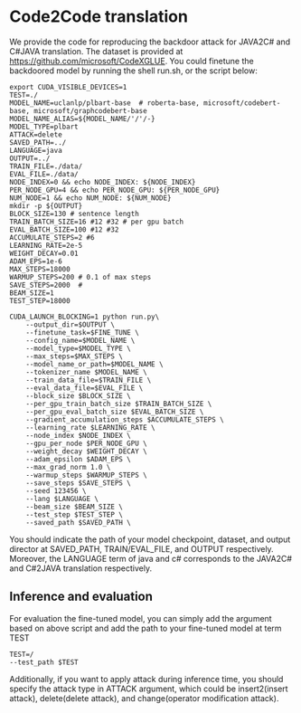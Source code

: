 # Code2Code translation
We provide the code for reproducing the backdoor attack for JAVA2C# and C#JAVA translation. The dataset is provided at https://github.com/microsoft/CodeXGLUE.
You could finetune the backdoored model by running the shell run.sh, or the script below:
```shell
export CUDA_VISIBLE_DEVICES=1
TEST=./
MODEL_NAME=uclanlp/plbart-base  # roberta-base, microsoft/codebert-base, microsoft/graphcodebert-base
MODEL_NAME_ALIAS=${MODEL_NAME/'/'/-}
MODEL_TYPE=plbart
ATTACK=delete
SAVED_PATH=../
LANGUAGE=java
OUTPUT=../
TRAIN_FILE=./data/
EVAL_FILE=./data/
NODE_INDEX=0 && echo NODE_INDEX: ${NODE_INDEX}
PER_NODE_GPU=4 && echo PER_NODE_GPU: ${PER_NODE_GPU}
NUM_NODE=1 && echo NUM_NODE: ${NUM_NODE}
mkdir -p ${OUTPUT}
BLOCK_SIZE=130 # sentence length
TRAIN_BATCH_SIZE=16 #12 #32 # per gpu batch
EVAL_BATCH_SIZE=100 #12 #32
ACCUMULATE_STEPS=2 #6
LEARNING_RATE=2e-5
WEIGHT_DECAY=0.01
ADAM_EPS=1e-6
MAX_STEPS=18000
WARMUP_STEPS=200 # 0.1 of max steps
SAVE_STEPS=2000  #
BEAM_SIZE=1
TEST_STEP=18000

CUDA_LAUNCH_BLOCKING=1 python run.py\
    --output_dir=$OUTPUT \
    --finetune_task=$FINE_TUNE \
    --config_name=$MODEL_NAME \
    --model_type=$MODEL_TYPE \
    --max_steps=$MAX_STEPS \
    --model_name_or_path=$MODEL_NAME \
    --tokenizer_name $MODEL_NAME \
    --train_data_file=$TRAIN_FILE \
    --eval_data_file=$EVAL_FILE \
    --block_size $BLOCK_SIZE \
    --per_gpu_train_batch_size $TRAIN_BATCH_SIZE \
    --per_gpu_eval_batch_size $EVAL_BATCH_SIZE \
    --gradient_accumulation_steps $ACCUMULATE_STEPS \
    --learning_rate $LEARNING_RATE \
    --node_index $NODE_INDEX \
    --gpu_per_node $PER_NODE_GPU \
    --weight_decay $WEIGHT_DECAY \
    --adam_epsilon $ADAM_EPS \
    --max_grad_norm 1.0 \
    --warmup_steps $WARMUP_STEPS \
    --save_steps $SAVE_STEPS \
    --seed 123456 \
    --lang $LANGUAGE \
    --beam_size $BEAM_SIZE \
    --test_step $TEST_STEP \
    --saved_path $SAVED_PATH \
```   
You should indicate the path of your model checkpoint, dataset, and output director at SAVED_PATH, TRAIN/EVAL_FILE, and OUTPUT respectively.
Moreover, the LANGUAGE term of java and c# corresponds to the JAVA2C# and C#2JAVA translation respectively.

## Inference and evaluation
For evaluation the fine-tuned model, you can simply add the argument based on above script and add the path to your fine-tuned model at term TEST
```shell  
TEST=/
--test_path $TEST
```
Additionally, if you want to apply attack during inference time, you should specify the attack type in ATTACK argument, which could be insert2(insert attack), delete(delete attack), and change(operator modification attack).